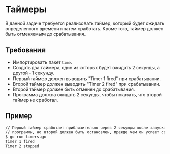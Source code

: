 # Таймеры

В данной задаче требуется реализовать таймер, который будет ожидать определенного времени и затем сработать. Кроме того, таймер должен быть отменяемым до срабатывания.

## Требования

- Импортировать пакет `time`.
- Создать два таймера, один из которых будет ожидать 2 секунды, а другой - 1 секунду.
- Первый таймер должен выводить "Timer 1 fired" при срабатывании.
- Второй таймер должен выводить "Timer 2 fired" при срабатывании.
- Второй таймер должен быть отменен до срабатывания.
- Программа должна ожидать 2 секунды, чтобы показать, что второй таймер не сработал.

## Пример

```sh
// Первый таймер сработает приблизительно через 2 секунды после запуска
// программы, но второй должен быть остановлен, прежде чем он успеет сработать.
$ go run timers.go
Timer 1 fired
Timer 2 stopped
```
